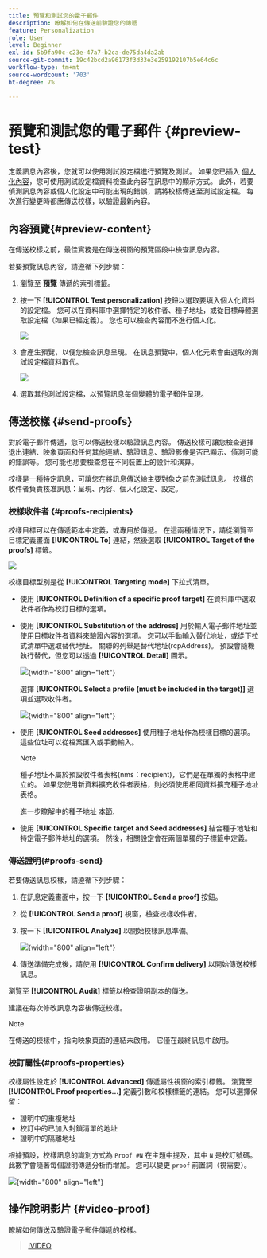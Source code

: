 ```yaml
---
title: 預覽和測試您的電子郵件
description: 瞭解如何在傳送前驗證您的傳遞
feature: Personalization
role: User
level: Beginner
exl-id: 5b9fa90c-c23e-47a7-b2ca-de75da4da2ab
source-git-commit: 19c42bcd2a96173f3d33e3e259192107b5e64c6c
workflow-type: tm+mt
source-wordcount: '703'
ht-degree: 7%

---
```


# 預覽和測試您的電子郵件 {#preview-test}

定義訊息內容後，您就可以使用測試設定檔進行預覽及測試。 如果您已插入 [個人化內容](personalize.md)，您可使用測試設定檔資料檢查此內容在訊息中的顯示方式。 此外，若要偵測訊息內容或個人化設定中可能出現的錯誤，請將校樣傳送至測試設定檔。 每次進行變更時都應傳送校樣，以驗證最新內容。

## 內容預覽{#preview-content}

在傳送校樣之前，最佳實務是在傳送視窗的預覽區段中檢查訊息內容。

若要預覽訊息內容，請遵循下列步驟：

1. 瀏覽至 **預覽** 傳遞的索引標籤。
1. 按一下 **[!UICONTROL Test personalization]** 按鈕以選取要填入個人化資料的設定檔。 您可以在資料庫中選擇特定的收件者、種子地址，或從目標母體選取設定檔（如果已經定義）。 您也可以檢查內容而不進行個人化。

   ![](assets/test-personalization.png)

1. 會產生預覽，以便您檢查訊息呈現。 在訊息預覽中，個人化元素會由選取的測試設定檔資料取代。

   ![](assets/test-personalization-with-a-recipient.png)

1. 選取其他測試設定檔，以預覽訊息每個變體的電子郵件呈現。

## 傳送校樣 {#send-proofs}

對於電子郵件傳遞，您可以傳送校樣以驗證訊息內容。 傳送校樣可讓您檢查選擇退出連結、映象頁面和任何其他連結、驗證訊息、驗證影像是否已顯示、偵測可能的錯誤等。 您可能也想要檢查您在不同裝置上的設計和演算。

校樣是一種特定訊息，可讓您在將訊息傳送給主要對象之前先測試訊息。 校樣的收件者負責核准訊息：呈現、內容、個人化設定、設定。

### 校樣收件者 {#proofs-recipients}

校樣目標可以在傳遞範本中定義，或專用於傳遞。 在這兩種情況下，請從瀏覽至目標定義畫面 **[!UICONTROL To]** 連結，然後選取 **[!UICONTROL Target of the proofs]** 標籤。

![](assets/target-of-proofs.png)

校樣目標型別是從 **[!UICONTROL Targeting mode]** 下拉式清單。

* 使用 **[!UICONTROL Definition of a specific proof target]** 在資料庫中選取收件者作為校訂目標的選項。
* 使用 **[!UICONTROL Substitution of the address]** 用於輸入電子郵件地址並使用目標收件者資料來驗證內容的選項。 您可以手動輸入替代地址，或從下拉式清單中選取替代地址。 關聯的列舉是替代地址(rcpAddress)。
預設會隨機執行替代，但您可以透過  **[!UICONTROL Detail]** 圖示。

  ![](assets/target-of-proofs-substitution-details.png){width="800" align="left"}

  選擇 **[!UICONTROL Select a profile (must be included in the target)]** 選項並選取收件者。

  ![](assets/target-of-proofs-substitution.png){width="800" align="left"}


* 使用 **[!UICONTROL Seed addresses]**  使用種子地址作為校樣目標的選項。 這些位址可以從檔案匯入或手動輸入。

  >[!NOTE]
  >
  >種子地址不屬於預設收件者表格(nms：recipient)，它們是在單獨的表格中建立的。 如果您使用新資料擴充收件者表格，則必須使用相同資料擴充種子地址表格。

  進一步瞭解中的種子地址 [本節](../audiences/test-profiles.md).

* 使用 **[!UICONTROL Specific target and Seed addresses]** 結合種子地址和特定電子郵件地址的選項。 然後，相關設定會在兩個單獨的子標籤中定義。

### 傳送證明{#proofs-send}

若要傳送訊息校樣，請遵循下列步驟：

1. 在訊息定義畫面中，按一下 **[!UICONTROL Send a proof]** 按鈕。
1. 從 **[!UICONTROL Send a proof]** 視窗，檢查校樣收件者。
1. 按一下 **[!UICONTROL Analyze]** 以開始校樣訊息準備。

   ![](assets/send-proof-analyze.png){width="800" align="left"}

1. 傳送準備完成後，請使用 **[!UICONTROL Confirm delivery]** 以開始傳送校樣訊息。

瀏覽至 **[!UICONTROL Audit]** 標籤以檢查證明副本的傳送。

建議在每次修改訊息內容後傳送校樣。

>[!NOTE]
>
>在傳送的校樣中，指向映象頁面的連結未啟用。 它僅在最終訊息中啟用。

### 校訂屬性{#proofs-properties}

校樣屬性設定於 **[!UICONTROL Advanced]** 傳遞屬性視窗的索引標籤。 瀏覽至 **[!UICONTROL Proof properties...]** 定義引數和校樣標籤的連結。 您可以選擇保留：

* 證明中的重複地址
* 校訂中的已加入封鎖清單的地址
* 證明中的隔離地址

根據預設，校樣訊息的識別方式為 `Proof #N` 在主題中提及，其中 `N` 是校訂號碼。 此數字會隨著每個證明傳遞分析而增加。 您可以變更 `proof` 前置詞（視需要）。

![](assets/proof-parameters.png){width="800" align="left"}


## 操作說明影片 {#video-proof}

瞭解如何傳送及驗證電子郵件傳遞的校樣。

>[!VIDEO](https://video.tv.adobe.com/v/333404)
